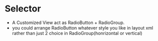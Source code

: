 # Selector
- A Customized View act as RadioButton + RadioGroup. 
- you could arrange RadioButton whatever style you like in layout xml rather than just 2 choice in RadioGroup(honrizontal or vertical)
